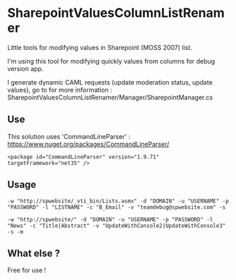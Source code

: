 SharepointValuesColumnListRenamer
==

Little tools for modifying values in Sharepoint (MOSS 2007) list.

I'm using this tool for modifying quickly values from columns for debug version app.

I generate dynamic CAML requests (update moderation status, update values), go to for more information : SharepointValuesColumnListRenamer/Manager/SharepointManager.cs

Use
--

This solution uses 'CommandLineParser' : https://www.nuget.org/packages/CommandLineParser/

```
<package id="CommandLineParser" version="1.9.71" targetFramework="net35" />
```

Usage
--

```
-w "http://spwebsite/_vti_bin/Lists.asmx" -d "DOMAIN" -u "USERNAME" -p "PASSWORD" -l "LISTNAME" -c "B_Email" -v "teamdebug@spwebsite.com" -s
```

```
-w "http://spwebsite/" -d "DOMAIN" -u "USERNAME" -p "PASSWORD" -l "News" -c "Title|Abstract" -v "UpdateWithConsole2|UpdateWithConsole3" -s -m
```

What else ?
--

Free for use !
